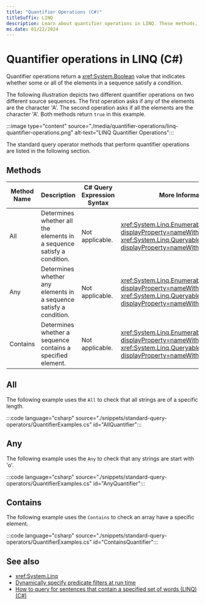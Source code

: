 ```yaml
---
title: "Quantifier Operations (C#)"
titleSuffix: LINQ
description: Learn about quantifier operations in LINQ. These methods, 'All', 'Any', and 'Contains', return a Boolean value indicating whether some or all elements in a sequence satisfy a condition.
ms.date: 01/22/2024
---
```

# Quantifier operations in LINQ (C#)

Quantifier operations return a <xref:System.Boolean> value that indicates whether some or all of the elements in a sequence satisfy a condition.

The following illustration depicts two different quantifier operations on two different source sequences. The first operation asks if any of the elements are the character 'A'. The second operation asks if all the elements are the character 'A'. Both methods return `true` in this example.

:::image type="content" source="./media/quantifier-operations/linq-quantifier-operations.png" alt-text="LINQ Quantifier Operations":::

The standard query operator methods that perform quantifier operations are listed in the following section.

## Methods

|Method Name|Description|C# Query Expression Syntax|More Information|
|-----------------|-----------------|---------------------------------|----------------------|
|All|Determines whether all the elements in a sequence satisfy a condition.|Not applicable.|<xref:System.Linq.Enumerable.All%2A?displayProperty=nameWithType><br /><xref:System.Linq.Queryable.All%2A?displayProperty=nameWithType>|
|Any|Determines whether any elements in a sequence satisfy a condition.|Not applicable.|<xref:System.Linq.Enumerable.Any%2A?displayProperty=nameWithType><br /><xref:System.Linq.Queryable.Any%2A?displayProperty=nameWithType>|
|Contains|Determines whether a sequence contains a specified element.|Not applicable.|<xref:System.Linq.Enumerable.Contains%2A?displayProperty=nameWithType><br /><xref:System.Linq.Queryable.Contains%2A?displayProperty=nameWithType>|

## All

The following example uses the `All` to check that all strings are of a specific length.

:::code language="csharp" source="./snippets/standard-query-operators/QuantifierExamples.cs" id="AllQuantifier":::
  
## Any

The following example uses the `Any` to check that any strings are start with 'o'.

:::code language="csharp" source="./snippets/standard-query-operators/QuantifierExamples.cs" id="AnyQuantifier":::

## Contains

The following example uses the `Contains` to check an array have a specific element.

:::code language="csharp" source="./snippets/standard-query-operators/QuantifierExamples.cs" id="ContainsQuantifier":::

## See also

- <xref:System.Linq>
- [Dynamically specify predicate filters at run time](../dynamically-specify-predicate-filters-at-runtime.md)
- [How to query for sentences that contain a specified set of words (LINQ) (C#)](../../programming-guide/concepts/linq/how-to-query-for-sentences-that-contain-a-specified-set-of-words-linq.md)
